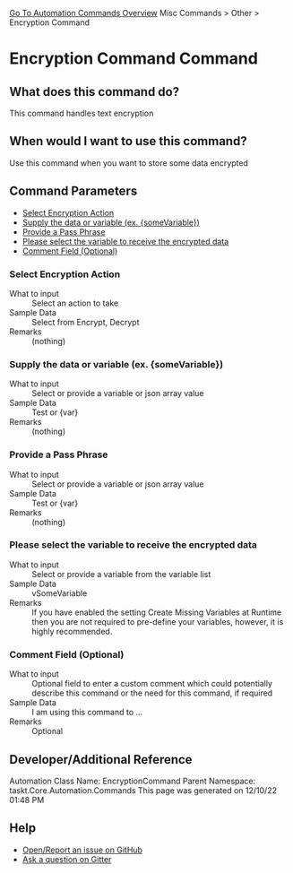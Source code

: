<!--TITLE: Encryption Command Command -->
<!-- SUBTITLE: a command in the Misc Commands group. -->
[Go To Automation Commands Overview](/automation-commands.md)
Misc Commands &gt; Other &gt; Encryption Command


# Encryption Command Command


## What does this command do?
This command handles text encryption


## When would I want to use this command?
Use this command when you want to store some data encrypted


## Command Parameters
- [Select Encryption Action](#param_0)
- [Supply the data or variable (ex. {someVariable})](#param_1)
- [Provide a Pass Phrase](#param_2)
- [Please select the variable to receive the encrypted data](#param_3)
- [Comment Field (Optional)](#param_4)


<a id="param_0"></a>
### Select Encryption Action


<dl>
<dt>What to input</dt><dd>Select an action to take</dd>
<dt>Sample Data</dt><dd>Select from Encrypt, Decrypt</dd>
<dt>Remarks</dt><dd>(nothing)</dd>
</dl>




<a id="param_1"></a>
### Supply the data or variable (ex. {someVariable})


<dl>
<dt>What to input</dt><dd>Select or provide a variable or json array value</dd>
<dt>Sample Data</dt><dd>Test or {var}</dd>
<dt>Remarks</dt><dd>(nothing)</dd>
</dl>




<a id="param_2"></a>
### Provide a Pass Phrase


<dl>
<dt>What to input</dt><dd>Select or provide a variable or json array value</dd>
<dt>Sample Data</dt><dd>Test or {var}</dd>
<dt>Remarks</dt><dd>(nothing)</dd>
</dl>




<a id="param_3"></a>
### Please select the variable to receive the encrypted data


<dl>
<dt>What to input</dt><dd>Select or provide a variable from the variable list</dd>
<dt>Sample Data</dt><dd>vSomeVariable</dd>
<dt>Remarks</dt><dd>If you have enabled the setting Create Missing Variables at Runtime then you are not required to pre-define your variables, however, it is highly recommended.</dd>
</dl>




<a id="param_4"></a>
### Comment Field (Optional)


<dl>
<dt>What to input</dt><dd>Optional field to enter a custom comment which could potentially describe this command or the need for this command, if required</dd>
<dt>Sample Data</dt><dd>I am using this command to ...</dd>
<dt>Remarks</dt><dd>Optional</dd>
</dl>




## Developer/Additional Reference
Automation Class Name: EncryptionCommand
Parent Namespace: taskt.Core.Automation.Commands
This page was generated on 12/10/22 01:48 PM


## Help
- [Open/Report an issue on GitHub](https://github.com/rcktrncn/taskt/issues/new)
- [Ask a question on Gitter](https://gitter.im/taskt-rpa/Lobby)

